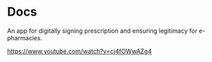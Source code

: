 # Docs

An app for digitally signing prescription and ensuring legitimacy for e-pharmacies.

https://www.youtube.com/watch?v=cj4fOWwAZg4
